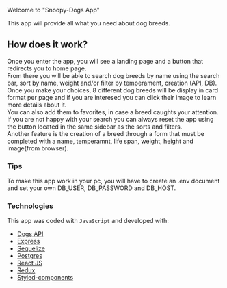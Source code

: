 Welcome to "Snoopy-Dogs App"

This app will provide all what you need about dog breeds.

## How does it work?

Once you enter the app, you will see a landing page and a button that redirects you to home page. <br/>
From there you will be able to search dog breeds by name using the search bar, sort by name, weight and/or filter by temperament, creation (API, DB). <br/>
Once you make your choices, 8 different dog breeds will be display in card format per page and if you are interesed you can click their image to learn more details about it. <br/>
You can also add them to favorites, in case a breed caughts your attention.<br/>
If you are not happy with your search you can always reset the app using the button located in the same sidebar as the sorts and filters.<br/>
Another feature is the creation of a breed through a form that must be completed with a name, temperamnt, life span, weight, height and image(from browser).<br/>

### Tips

To make this app work in your pc, you will have to create an .env document and set your own DB_USER, DB_PASSWORD and DB_HOST.

### Technologies

This app was coded with `JavaScript` and developed with:

- [Dogs API](https://thedogapi.com/)
- [Express](https://expressjs.com)
- [Sequelize](https://sequelize.org)
- [Postgres](https://www.postgresql.org)
- [React JS](https://reactjs.org)
- [Redux](https://redux.js.org)
- [Styled-components](https://styled-components.com)